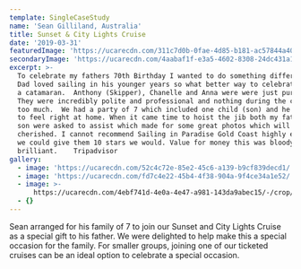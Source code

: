 ```yaml
---
template: SingleCaseStudy
name: 'Sean Gilliland, Australia'
title: Sunset & City Lights Cruise
date: '2019-03-31'
featuredImage: 'https://ucarecdn.com/311c7d0b-0fae-4d85-b181-ac57844a406a/'
secondaryImage: 'https://ucarecdn.com/4aabaf1f-e3a5-4602-8308-24dc431a16e4/'
excerpt: >-
  To celebrate my fathers 70th Birthday I wanted to do something different and
  Dad loved sailing in his younger years so what better way to celebrate than on
  a catamaran.  Anthony (Skipper), Chanelle and Anna were were just pure class.
  They were incredibly polite and professional and nothing during the cruise was
  too much.  We had a party of 7 which included one child (son) and he was made
  to feel right at home. When it came time to hoist the jib both my father and
  son were asked to assist which made for some great photos which will be
  cherished. I cannot recommend Sailing in Paradise Gold Coast highly enough. If
  we could give them 10 stars we would. Value for money this was bloody
  brilliant.    Tripadvisor
gallery:
  - image: 'https://ucarecdn.com/52c4c72e-85e2-45c6-a139-b9cf839decd1/'
  - image: 'https://ucarecdn.com/fd7c4e22-45b4-4f38-904a-9f4ce34a1e52/'
  - image: >-
      https://ucarecdn.com/4ebf741d-4e0a-4e47-a981-143da9abec15/-/crop/1080x1210/0,170/-/preview/
  - {}
---
```

Sean arranged for his family of 7 to join our Sunset and City Lights Cruise as a special gift to his father.  We were delighted to help make this a special occasion for the family.  For smaller groups, joining one of our ticketed cruises can be an ideal option to celebrate a special occasion.
